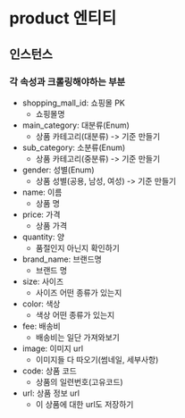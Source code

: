 # product 엔티티

## 인스턴스

### 각 속성과 크롤링해야하는 부분
- shopping_mall_id: 쇼핑몰 PK
  - 쇼핑몰명
- main_category: 대분류(Enum)
  - 상품 카테고리(대분류) -> 기준 만들기
- sub_category: 소분류(Enum)
  - 상품 카테고리(중분류) -> 기준 만들기
- gender: 성별(Enum)
  - 상품 성별(공용, 남성, 여성) -> 기준 만들기
- name: 이름
  - 상품 명
- price: 가격
  - 상품 가격
- quantity: 양
  - 품절인지 아닌지 확인하기
- brand_name: 브랜드명
  - 브랜드 명
- size: 사이즈
  - 사이즈 어떤 종류가 있는지
- color: 색상
  - 색상 어떤 종류가 있는지
- fee: 배송비
  - 배송비는 일단 가져와보기
- image: 이미지 url
  - 이미지들 다 따오기(썸네일, 세부사항)
- code: 상품 코드
  - 상품의 일련번호(고유코드)
- url: 상품 정보 url
  - 이 상품에 대한 url도 저장하기